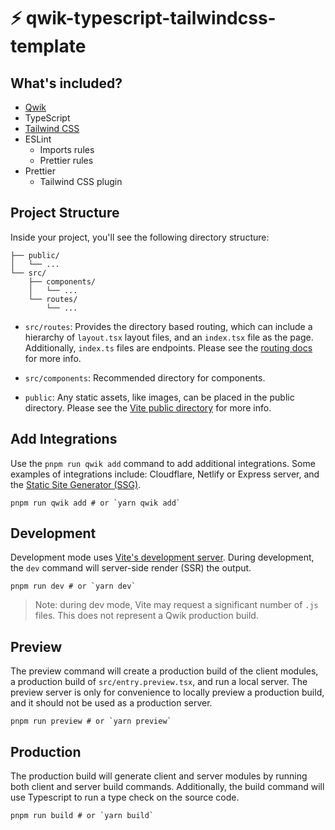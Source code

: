 # ⚡️ qwik-typescript-tailwindcss-template

## What's included?

- [Qwik](https://qwik.builder.io/)
- TypeScript
- [Tailwind CSS](https://tailwindcss.com/)
- ESLint
    - Imports rules
    - Prettier rules
- Prettier
    - Tailwind CSS plugin

## Project Structure

Inside your project, you'll see the following directory structure:

```
├── public/
│   └── ...
└── src/
    ├── components/
    │   └── ...
    └── routes/
        └── ...
```

- `src/routes`: Provides the directory based routing, which can include a hierarchy of `layout.tsx` layout files, and
  an `index.tsx` file as the page. Additionally, `index.ts` files are endpoints. Please see
  the [routing docs](https://qwik.builder.io/qwikcity/routing/overview/) for more info.

- `src/components`: Recommended directory for components.

- `public`: Any static assets, like images, can be placed in the public directory. Please see
  the [Vite public directory](https://vitejs.dev/guide/assets.html#the-public-directory) for more info.

## Add Integrations

Use the `pnpm run qwik add` command to add additional integrations. Some examples of integrations include: Cloudflare,
Netlify or Express server, and
the [Static Site Generator (SSG)](https://qwik.builder.io/qwikcity/static-site-generation/static-site-config/).

```shell
pnpm run qwik add # or `yarn qwik add`
```

## Development

Development mode uses [Vite's development server](https://vitejs.dev/). During development, the `dev` command will
server-side render (SSR) the output.

```shell
pnpm run dev # or `yarn dev`
```

> Note: during dev mode, Vite may request a significant number of `.js` files. This does not represent a Qwik production
> build.

## Preview

The preview command will create a production build of the client modules, a production build of `src/entry.preview.tsx`,
and run a local server. The preview server is only for convenience to locally preview a production build, and it should
not be used as a production server.

```shell
pnpm run preview # or `yarn preview`
```

## Production

The production build will generate client and server modules by running both client and server build commands.
Additionally, the build command will use Typescript to run a type check on the source code.

```shell
pnpm run build # or `yarn build`
```
